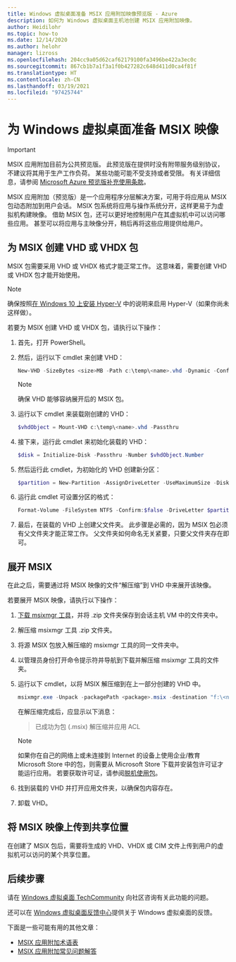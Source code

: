 ```yaml
---
title: Windows 虚拟桌面准备 MSIX 应用附加映像预览版 - Azure
description: 如何为 Windows 虚拟桌面主机池创建 MSIX 应用附加映像。
author: Heidilohr
ms.topic: how-to
ms.date: 12/14/2020
ms.author: helohr
manager: lizross
ms.openlocfilehash: 204cc9a05d62caf62179100fa3496be422a3ec0c
ms.sourcegitcommit: 867cb1b7a1f3a1f0b427282c648d411d0ca4f81f
ms.translationtype: HT
ms.contentlocale: zh-CN
ms.lasthandoff: 03/19/2021
ms.locfileid: "97425744"
---
```

# <a name="prepare-an-msix-image-for-windows-virtual-desktop"></a>为 Windows 虚拟桌面准备 MSIX 映像

> [!IMPORTANT]
> MSIX 应用附加目前为公共预览版。
> 此预览版在提供时没有附带服务级别协议，不建议将其用于生产工作负荷。 某些功能可能不受支持或者受限。 有关详细信息，请参阅 [Microsoft Azure 预览版补充使用条款](https://azure.microsoft.com/support/legal/preview-supplemental-terms/)。

MSIX 应用附加（预览版）是一个应用程序分层解决方案，可用于将应用从 MSIX 包动态附加到用户会话。 MSIX 包系统将应用与操作系统分开，这样更易于为虚拟机构建映像。 借助 MSIX 包，还可以更好地控制用户在其虚拟机中可以访问哪些应用。 甚至可以将应用与主映像分开，稍后再将这些应用提供给用户。

## <a name="create-a-vhd-or-vhdx-package-for-msix"></a>为 MSIX 创建 VHD 或 VHDX 包

MSIX 包需要采用 VHD 或 VHDX 格式才能正常工作。 这意味着，需要创建 VHD 或 VHDX 包才能开始使用。

>[!NOTE]
>确保按照[在 Windows 10 上安装 Hyper-V](/virtualization/hyper-v-on-windows/quick-start/enable-hyper-v) 中的说明来启用 Hyper-V（如果你尚未这样做）。

若要为 MSIX 创建 VHD 或 VHDX 包，请执行以下操作：

1. 首先，打开 PowerShell。
2. 然后，运行以下 cmdlet 来创建 VHD：

    ```powershell
    New-VHD -SizeBytes <size>MB -Path c:\temp\<name>.vhd -Dynamic -Confirm:$false
    ```

    >[!NOTE]
    > 确保 VHD 能够容纳展开后的 MSIX 包。

3. 运行以下 cmdlet 来装载刚创建的 VHD：

    ```powershell
    $vhdObject = Mount-VHD c:\temp\<name>.vhd -Passthru
    ```

4. 接下来，运行此 cmdlet 来初始化装载的 VHD：

    ```powershell
    $disk = Initialize-Disk -Passthru -Number $vhdObject.Number
    ```

5. 然后运行此 cmdlet，为初始化的 VHD 创建新分区：

    ```powershell
    $partition = New-Partition -AssignDriveLetter -UseMaximumSize -DiskNumber $disk.Number
    ```

6. 运行此 cmdlet 可设置分区的格式：

    ```powershell
    Format-Volume -FileSystem NTFS -Confirm:$false -DriveLetter $partition.DriveLetter -Force
    ```

7. 最后，在装载的 VHD 上创建父文件夹。 此步骤是必需的，因为 MSIX 包必须有父文件夹才能正常工作。 父文件夹如何命名无关紧要，只要父文件夹存在即可。

## <a name="expand-msix"></a>展开 MSIX

在此之后，需要通过将 MSIX 映像的文件“解压缩”到 VHD 中来展开该映像。

若要展开 MSIX 映像，请执行以下操作：

1. [下载 msixmgr 工具](https://aka.ms/msixmgr)，并将 .zip 文件夹保存到会话主机 VM 中的文件夹中。

2. 解压缩 msixmgr 工具 .zip 文件夹。

3. 将源 MSIX 包放入解压缩的 msixmgr 工具的同一文件夹中。

4. 以管理员身份打开命令提示符并导航到下载并解压缩 msixmgr 工具的文件夹。

5. 运行以下 cmdlet，以将 MSIX 解压缩到在上一部分创建的 VHD 中。

    ```powershell
    msixmgr.exe -Unpack -packagePath <package>.msix -destination "f:\<name of folder you created earlier>" -applyacls
    ```

    在解压缩完成后，应显示以下消息：

    > 已成功为包 (<package name>.msix) 解压缩并应用 ACL

    >[!NOTE]
    > 如果你在自己的网络上或未连接到 Internet 的设备上使用企业/教育 Microsoft Store 中的包，则需要从 Microsoft Store 下载并安装包许可证才能运行应用。 若要获取许可证，请参阅[脱机使用包](app-attach.md#use-packages-offline)。

6. 找到装载的 VHD 并打开应用文件夹，以确保包内容存在。

7. 卸载 VHD。

## <a name="upload-msix-image-to-share"></a>将 MSIX 映像上传到共享位置

在创建了 MSIX 包后，需要将生成的 VHD、VHDX 或 CIM 文件上传到用户的虚拟机可以访问的某个共享位置。

## <a name="next-steps"></a>后续步骤

请在 [Windows 虚拟桌面 TechCommunity](https://techcommunity.microsoft.com/t5/Windows-Virtual-Desktop/bd-p/WindowsVirtualDesktop) 向社区咨询有关此功能的问题。

还可以在 [Windows 虚拟桌面反馈中心](https://support.microsoft.com/help/4021566/windows-10-send-feedback-to-microsoft-with-feedback-hub-app)提供关于 Windows 虚拟桌面的反馈。

下面是一些可能有用的其他文章：

- [MSIX 应用附加术语表](app-attach-glossary.md)
- [MSIX 应用附加常见问题解答](app-attach-faq.md)